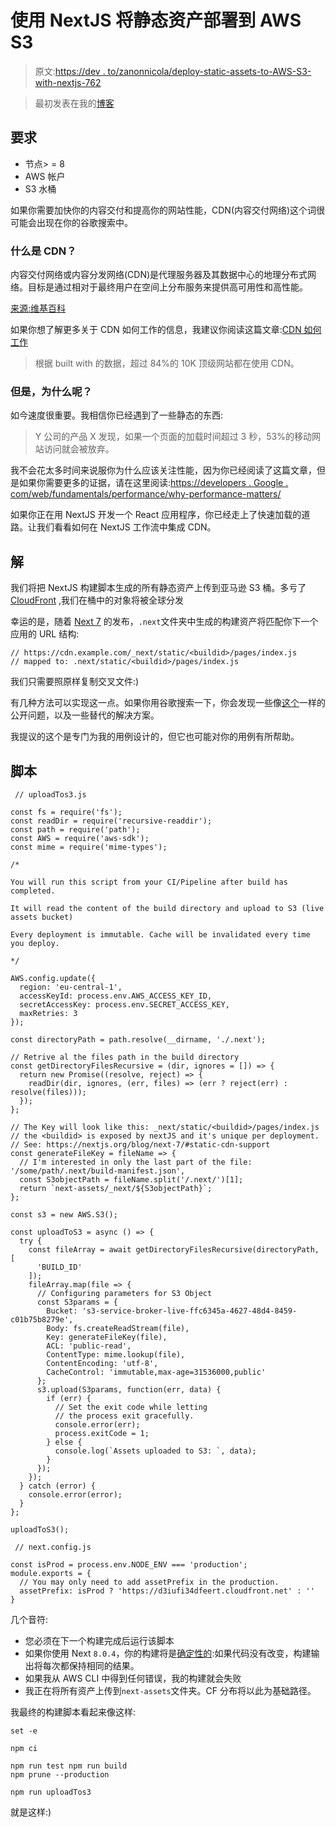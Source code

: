 # 使用 NextJS 将静态资产部署到 AWS S3

> 原文:[https://dev . to/zanonnicola/deploy-static-assets-to-AWS-S3-with-nextjs-762](https://dev.to/zanonnicola/deploy-static-assets-to-aws-s3-with-nextjs-762)

> 最初发表在我的[博客](https://www.inextenso.dev/deploy-static-assets-to-aws-s3-with-nextjs)

## [](#requirements)要求

*   节点> = 8
*   AWS 帐户
*   S3 水桶

如果你需要加快你的内容交付和提高你的网站性能，CDN(内容交付网络)这个词很可能会出现在你的谷歌搜索中。

### [](#what-is-it-a-cdn-)什么是 CDN？

内容交付网络或内容分发网络(CDN)是代理服务器及其数据中心的地理分布式网络。目标是通过相对于最终用户在空间上分布服务来提供高可用性和高性能。

[来源:维基百科](https://en.wikipedia.org/wiki/Content_delivery_network)

如果你想了解更多关于 CDN 如何工作的信息，我建议你阅读这篇文章:[CDN 如何工作](https://www.keycdn.com/support/how-does-a-cdn-work)

> 根据 built with 的数据，超过 84%的 10K 顶级网站都在使用 CDN。

### [](#but-why)但是，为什么呢？

如今速度很重要。我相信你已经遇到了一些静态的东西:

> Y 公司的产品 X 发现，如果一个页面的加载时间超过 3 秒，53%的移动网站访问就会被放弃。

我不会花太多时间来说服你为什么应该关注性能，因为你已经阅读了这篇文章，但是如果你需要更多的证据，请在这里阅读:[https://developers . Google . com/web/fundamentals/performance/why-performance-matters/](https://dev.towhy-performance-matters)

如果你正在用 NextJS 开发一个 React 应用程序，你已经走上了快速加载的道路。让我们看看如何在 NextJS 工作流中集成 CDN。

## [](#solution)解

我们将把 NextJS 构建脚本生成的所有静态资产上传到亚马逊 S3 桶。多亏了 [CloudFront](https://docs.aws.amazon.com/AmazonCloudFront/latest/DeveloperGuide/Introduction.html) ,我们在桶中的对象将被全球分发

幸运的是，随着 [Next 7](https://nextjs.org/blog/next-7) 的发布，`.next`文件夹中生成的构建资产将匹配你下一个应用的 URL 结构:

```
// https://cdn.example.com/_next/static/<buildid>/pages/index.js
// mapped to: .next/static/<buildid>/pages/index.js 
```

我们只需要照原样复制交叉文件:)

有几种方法可以实现这一点。如果你用谷歌搜索一下，你会发现一些像[这个](https://github.com/zeit/next.js/issues/3621)一样的公开问题，以及一些替代的解决方案。

我提议的这个是专门为我的用例设计的，但它也可能对你的用例有所帮助。

## [](#the-script)脚本

```
 // uploadTos3.js

const fs = require('fs');
const readDir = require('recursive-readdir');
const path = require('path');
const AWS = require('aws-sdk');
const mime = require('mime-types');

/*

You will run this script from your CI/Pipeline after build has completed.

It will read the content of the build directory and upload to S3 (live assets bucket)

Every deployment is immutable. Cache will be invalidated every time you deploy.

*/

AWS.config.update({
  region: 'eu-central-1',
  accessKeyId: process.env.AWS_ACCESS_KEY_ID,
  secretAccessKey: process.env.SECRET_ACCESS_KEY,
  maxRetries: 3
});

const directoryPath = path.resolve(__dirname, './.next');

// Retrive al the files path in the build directory
const getDirectoryFilesRecursive = (dir, ignores = []) => {
  return new Promise((resolve, reject) => {
    readDir(dir, ignores, (err, files) => (err ? reject(err) : resolve(files)));
  });
};

// The Key will look like this: _next/static/<buildid>/pages/index.js
// the <buildid> is exposed by nextJS and it's unique per deployment.
// See: https://nextjs.org/blog/next-7/#static-cdn-support
const generateFileKey = fileName => {
  // I'm interested in only the last part of the file: '/some/path/.next/build-manifest.json',
  const S3objectPath = fileName.split('/.next/')[1];
  return `next-assets/_next/${S3objectPath}`;
};

const s3 = new AWS.S3();

const uploadToS3 = async () => {
  try {
    const fileArray = await getDirectoryFilesRecursive(directoryPath, [
      'BUILD_ID'
    ]);
    fileArray.map(file => {
      // Configuring parameters for S3 Object
      const S3params = {
        Bucket: 's3-service-broker-live-ffc6345a-4627-48d4-8459-c01b75b8279e',
        Body: fs.createReadStream(file),
        Key: generateFileKey(file),
        ACL: 'public-read',
        ContentType: mime.lookup(file),
        ContentEncoding: 'utf-8',
        CacheControl: 'immutable,max-age=31536000,public'
      };
      s3.upload(S3params, function(err, data) {
        if (err) {
          // Set the exit code while letting
          // the process exit gracefully.
          console.error(err);
          process.exitCode = 1;
        } else {
          console.log(`Assets uploaded to S3: `, data);
        }
      });
    });
  } catch (error) {
    console.error(error);
  }
};

uploadToS3(); 
```

```
 // next.config.js

const isProd = process.env.NODE_ENV === 'production';
module.exports = {
  // You may only need to add assetPrefix in the production.
  assetPrefix: isProd ? 'https://d3iufi34dfeert.cloudfront.net' : ''
} 
```

几个音符:

*   您必须在下一个构建完成后运行该脚本
*   如果你使用 Next `8.0.4`，你的构建将是[确定性的](https://nextjs.org/blog/next-8-0-4#build-performance):如果代码没有改变，构建输出将每次都保持相同的结果。
*   如果我从 AWS CLI 中得到任何错误，我的构建就会失败
*   我正在将所有资产上传到`next-assets`文件夹。CF 分布将以此为基础路径。

我最终的构建脚本看起来像这样:

```
set -e

npm ci

npm run test npm run build
npm prune --production

npm run uploadTos3 
```

就是这样:)